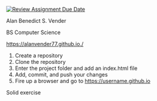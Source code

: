 [![Review Assignment Due Date](https://classroom.github.com/assets/deadline-readme-button-22041afd0340ce965d47ae6ef1cefeee28c7c493a6346c4f15d667ab976d596c.svg)](https://classroom.github.com/a/khVSkjrs)

Alan Benedict S. Vender

BS Computer Science

https://alanvender77.github.io./

1) Create a repository
2) Clone the repository
3) Enter the project folder and add an index.html file
4) Add, commit, and push your changes
5) Fire up a browser and go to https://username.github.io

Solid exercise

